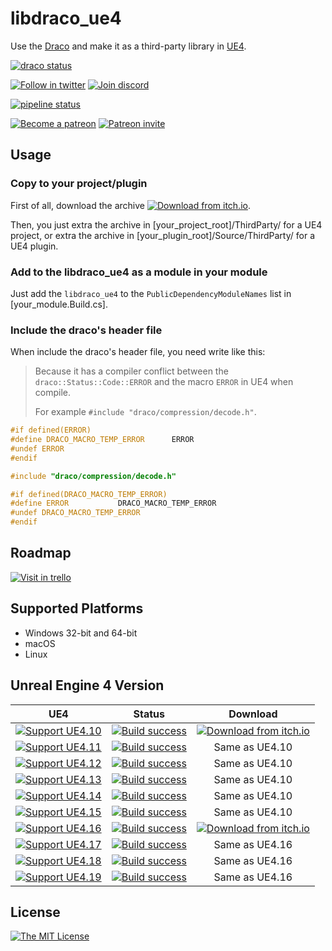 # libdraco_ue4

Use the [Draco][] and make it as a third-party library in [UE4][].

[![draco status](https://img.shields.io/badge/draco-1%2E2%2E5-green.svg?style=flat)](https://github.com/google/draco)

[![Follow in twitter](https://img.shields.io/badge/follow-in%20twitter-blue.svg?style=flat)](https://twitter.com/C4gIo)
[![Join discord](https://img.shields.io/badge/chat-on%20discord-blue.svg?style=flat)](https://discord.gg/tyEjtQB)

[![pipeline status](https://gitlab.com/c4g/draco/libdraco_ue4/badges/master/pipeline.svg)](https://gitlab.com/c4g/draco/libdraco_ue4/commits/master)

[![Become a patreon](https://img.shields.io/badge/donation-become%20a%20patreon-ff69b4.svg?style=flat)](https://www.patreon.com/bePatron?u=7553208)
[![Patreon invite](https://img.shields.io/badge/donation-patreon%20invite-ff69b4.svg?style=flat)](https://patreon.com/invite/zpdxnv)

## Usage

### Copy to your project/plugin

First of all, download the archive [![Download from itch.io](https://img.shields.io/badge/from-itch%2Eio-blue.svg?style=flat)](https://c4gio.itch.io/libdraco-ue4).

Then, you just extra the archive in [your_project_root]/ThirdParty/ for a UE4 project, or extra the archive in [your_plugin_root]/Source/ThirdParty/ for a UE4 plugin.

### Add to the libdraco_ue4 as a module in your module

Just add the `libdraco_ue4` to the `PublicDependencyModuleNames` list in [your_module.Build.cs].

### Include the draco's header file

When include the draco's header file, you need write like this:

> Because it has a compiler conflict between the `draco::Status::Code::ERROR` and the macro `ERROR` in UE4 when compile.
>
> For example `#include "draco/compression/decode.h"`.

```cpp
#if defined(ERROR)
#define DRACO_MACRO_TEMP_ERROR      ERROR
#undef ERROR
#endif

#include "draco/compression/decode.h"

#if defined(DRACO_MACRO_TEMP_ERROR)
#define ERROR           DRACO_MACRO_TEMP_ERROR
#undef DRACO_MACRO_TEMP_ERROR
#endif
```

## Roadmap

[![Visit in trello](https://img.shields.io/badge/visit-trello-blue.svg?style=flat)](https://trello.com/b/1yQyCz0D)

## Supported Platforms

* Windows 32-bit and 64-bit
* macOS
* Linux

## Unreal Engine 4 Version

| UE4 | Status | Download |
|:---:|:------:|:--------:|
| [![Support UE4.10](https://img.shields.io/badge/ue-4%2E10-green.svg?style=flat)](#) | [![Build success](https://img.shields.io/badge/build-success-green.svg?style=flat)](#) | [![Download from itch.io](https://img.shields.io/badge/from-itch%2Eio-blue.svg?style=flat)](https://c4gio.itch.io/libdraco-ue4) |
| [![Support UE4.11](https://img.shields.io/badge/ue-4%2E11-green.svg?style=flat)](#) | [![Build success](https://img.shields.io/badge/build-success-green.svg?style=flat)](#) | Same as UE4.10 |
| [![Support UE4.12](https://img.shields.io/badge/ue-4%2E12-green.svg?style=flat)](#) | [![Build success](https://img.shields.io/badge/build-success-green.svg?style=flat)](#) | Same as UE4.10 |
| [![Support UE4.13](https://img.shields.io/badge/ue-4%2E13-green.svg?style=flat)](#) | [![Build success](https://img.shields.io/badge/build-success-green.svg?style=flat)](#) | Same as UE4.10 |
| [![Support UE4.14](https://img.shields.io/badge/ue-4%2E14-green.svg?style=flat)](#) | [![Build success](https://img.shields.io/badge/build-success-green.svg?style=flat)](#) | Same as UE4.10 |
| [![Support UE4.15](https://img.shields.io/badge/ue-4%2E15-green.svg?style=flat)](#) | [![Build success](https://img.shields.io/badge/build-success-green.svg?style=flat)](#) | Same as UE4.10 |
| [![Support UE4.16](https://img.shields.io/badge/ue-4%2E16-green.svg?style=flat)](#) | [![Build success](https://img.shields.io/badge/build-success-green.svg?style=flat)](#) | [![Download from itch.io](https://img.shields.io/badge/from-itch%2Eio-blue.svg?style=flat)](https://c4gio.itch.io/libdraco-ue4) |
| [![Support UE4.17](https://img.shields.io/badge/ue-4%2E17-green.svg?style=flat)](#) | [![Build success](https://img.shields.io/badge/build-success-green.svg?style=flat)](#) | Same as UE4.16 |
| [![Support UE4.18](https://img.shields.io/badge/ue-4%2E18-green.svg?style=flat)](#) | [![Build success](https://img.shields.io/badge/build-success-green.svg?style=flat)](#) | Same as UE4.16 |
| [![Support UE4.19](https://img.shields.io/badge/ue-4%2E19-green.svg?style=flat)](#) | [![Build success](https://img.shields.io/badge/build-success-green.svg?style=flat)](#) | Same as UE4.16 |

## License

[![The MIT License](https://img.shields.io/badge/license-MIT-blue.svg?style=flat)](https://github.com/code4game/libdraco_ue4/blob/master/LICENSE.md)

[Draco]:https://google.github.io/draco/
[UE4]:https://www.unrealengine.com/
[Unreal Engine 4]:https://www.unrealengine.com/
